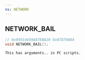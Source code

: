 ```yaml
---
ns: NETWORK
---
```

## NETWORK_BAIL

```c
// 0x95914459A87EBA28 0x87D79A04
void NETWORK_BAIL();
```

```
This has arguments.. in PC scripts.  
```

